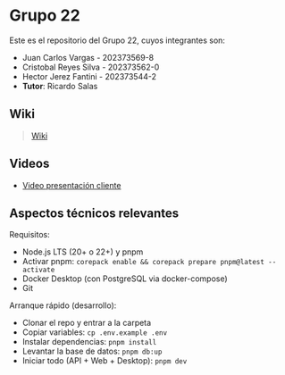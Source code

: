 # Grupo 22

Este es el repositorio del Grupo 22, cuyos integrantes son:

* Juan Carlos Vargas - 202373569-8
* Cristobal Reyes Silva - 202373562-0
* Hector Jerez Fantini - 202373544-2
* **Tutor**: Ricardo Salas

## Wiki

> [Wiki](https://github.com/Zanik10/GRUPO22-2025-PROYINF/wiki)

## Videos

* [Video presentación cliente](https://aula.usm.cl/mod/resource/view.php?id=6926137)
  
## Aspectos técnicos relevantes

Requisitos:
- Node.js LTS (20+ o 22+) y pnpm  
- Activar pnpm: `corepack enable && corepack prepare pnpm@latest --activate`
- Docker Desktop (con PostgreSQL via docker-compose)
- Git

Arranque rápido (desarrollo):
- Clonar el repo y entrar a la carpeta
- Copiar variables: `cp .env.example .env`
- Instalar dependencias: `pnpm install`
- Levantar la base de datos: `pnpm db:up`
- Iniciar todo (API + Web + Desktop): `pnpm dev`
